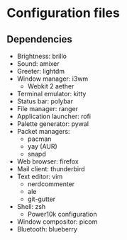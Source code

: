 # Configuration files

## Dependencies

- Brightness: brillo
- Sound: amixer
- Greeter: lightdm
- Window manager: i3wm
    - Webkit 2 aether
- Terminal emulator: kitty
- Status bar: polybar
- File manager: ranger
- Application launcher: rofi
- Palette generator: pywal
- Packet managers: 
    - pacman
    - yay (AUR)
    - snapd
- Web browser: firefox
- Mail client: thunderbird
- Text editor: vim
    - nerdcommenter
    - ale
    - git-gutter
- Shell: zsh
    - Power10k configuration
- Window compositor: picom
- Bluetooth: blueberry



